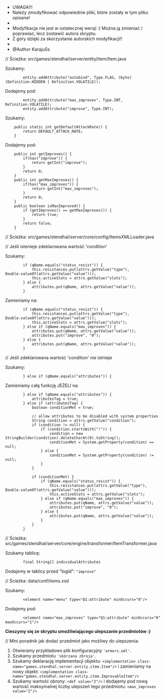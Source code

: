  * UWAGA!!!
 * Należy zmodyfikować odpowiednie pliki, które zostały w tym pliku opisane!
 *
 * Modyfikacja nie jest w ostatecznej wersji :) Można ją zmieniać / poprawiać, lecz zostawić autora skryptu.
 * Z góry dzięki za skorzystanie autorskich modyfikacji!!
 *
 * @Author KarajuSs
 
// Ścieżka: src/games/stendhal/server/entity/item/Item.java

Szukamy:
```
		entity.addAttribute("autobind", Type.FLAG, (byte) (Definition.HIDDEN | Definition.VOLATILE));
```

Dodajemy pod:
```
		entity.addAttribute("max_improves", Type.INT, Definition.VOLATILE);
		entity.addAttribute("improve", Type.INT);
```

Szukamy:
```
	public static int getDefaultAttackRate() {
		return DEFAULT_ATTACK_RATE;
	}
```

Dodajemy pod:
```
	public int getImproves() {
		if(has("improve")) {
			return getInt("improve");
		}
		return 0;
	}
	public int getMaxImproves() {
		if(has("max_improves")) {
			return getInt("max_improves");
		}
		return 0;
	}
	public boolean isMaxImproved() {
		if (getImproves() == getMaxImproves()) {
			return true;
		}
		return false;
	}
```

// Ścieżka: src/games/stendhal/server/core/config/ItemsXMLLoader.java

// Jeśli istenieje zdeklarowana wartość 'condition'

Szukamy:
```
		if (qName.equals("status_resist")) {
			this.resistances.put(attrs.getValue("type"), Double.valueOf(attrs.getValue("value")));
			this.activeSlots = attrs.getValue("slots");
		} else {
			attributes.put(qName, attrs.getValue("value"));
		}
```

Zamieniamy na:
```
		if (qName.equals("status_resist")) {
			this.resistances.put(attrs.getValue("type"), Double.valueOf(attrs.getValue("value")));
			this.activeSlots = attrs.getValue("slots");
		} else if (qName.equals("max_improves")) {
			attributes.put(qName, attrs.getValue("value"));
			attributes.put("improve", "0");
		} else {
			attributes.put(qName, attrs.getValue("value"));
		}
```

// Jeśli zdeklarowana wartość 'condition' nie istnieje

Szukamy:
```
		} else if (qName.equals("attributes")) {
```
		
Zamieniamy całą funkcję JEŻELI na:
```
		} else if (qName.equals("attributes")) {
			attributesTag = true;
		} else if (attributesTag) {
			boolean conditionMet = true;

			// allow attributes to be disabled with system properties
			String condition = attrs.getValue("condition");
			if (condition != null) {
				if (condition.startsWith("!")) {
					condition = new StringBuilder(condition).deleteCharAt(0).toString();
					conditionMet = System.getProperty(condition) == null;
				} else {
					conditionMet = System.getProperty(condition) != null;
				}
			}

			if (conditionMet) {
				if (qName.equals("status_resist")) {
					this.resistances.put(attrs.getValue("type"), Double.valueOf(attrs.getValue("value")));
					this.activeSlots = attrs.getValue("slots");
				} else if (qName.equals("max_improves")) {
					attributes.put(qName, attrs.getValue("value"));
					attributes.put("improve", "0");
				} else {
					attributes.put(qName, attrs.getValue("value"));
				}
			}
		}
```

// Ścieżka: src/games/stendhal/server/core/engine/transformer/ItemTransformer.java

Szukamy tablicę:
```
		final String[] individualAttributes
```

Dodajemy w tablicy przed "logid": `"improve"`


// Ścieżka: data/conf/items.xsd

Szukamy:
```
		<element name="menu" type="Q1:attribute" minOccurs="0"/>
```
		
Dodajemy pod:
```
		<element name="max_improves" type="Q1:attribute" minOccurs="0" maxOccurs="1"/>
```


**Cieszymy się ze skryptu umożliwiającego ulepszanie przedmiotów :)**

// Mini poradnik jak dodać przedmiot jako możliwy do ulepszenia:
1. Otwieramy przykładowo plik konfiguracyjny `'armors.xml'`.
2. Szukamy przedmiotu `'skórzana zbroja'`.
3. Szukamy deklarację implementacji objektu: `<implementation class-name="games.stendhal.server.entity.item.Item"/>`
	i zamieniamy na nowy objekt: `<implementation class-name="games.stendhal.server.entity.item.ImprovableItem"/>`
4. Szukamy wartość obrony: `<def value="3"/>`
	i dodajemy pod nową wartość maksymalnej liczby ulepszeń tego przedmiotu: `<max_improves value="2"/>`
